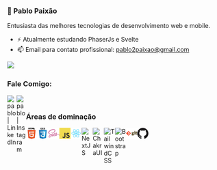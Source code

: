 ### 🚀 Pablo Paixão

Entusiasta das melhores tecnologias de desenvolvimento web e mobile.

- ⚡ Atualmente estudando PhaserJs e Svelte
- 📫 Email para contato profissional: pablo2paixao@gmail.com

<img src="https://github-readmeprofile.vercel.app/api?username=pablo2p" />

### Fale Comigo:

[<img align="left" alt="pablo | LinkedIn" width="22px" src="https://cdn.jsdelivr.net/npm/simple-icons@v3/icons/linkedin.svg" />][linkedin]
[<img align="left" alt="pablo | Instagram" width="22px" src="https://cdn.jsdelivr.net/npm/simple-icons@v3/icons/instagram.svg" />][instagram]

<br />

### Áreas de dominação

<img align="left" alt="HTML5" width="26px" src="https://raw.githubusercontent.com/github/explore/80688e429a7d4ef2fca1e82350fe8e3517d3494d/topics/html/html.png" />
<img align="left" alt="CSS3" width="26px" src="https://raw.githubusercontent.com/github/explore/80688e429a7d4ef2fca1e82350fe8e3517d3494d/topics/css/css.png" />
<img align="left" alt="Sass" width="26px" src="https://raw.githubusercontent.com/github/explore/80688e429a7d4ef2fca1e82350fe8e3517d3494d/topics/sass/sass.png" />
<img align="left" alt="JavaScript" width="26px" src="https://raw.githubusercontent.com/github/explore/80688e429a7d4ef2fca1e82350fe8e3517d3494d/topics/javascript/javascript.png" />
<img align="left" alt="React" width="26px" src="https://raw.githubusercontent.com/github/explore/80688e429a7d4ef2fca1e82350fe8e3517d3494d/topics/react/react.png" />
<img align="left" alt="NextJS" width="26px" src="https://cdn.worldvectorlogo.com/logos/next-js.svg" />
<img align="left" alt="ChakraUI" width="26px" src="https://img.stackshare.io/service/12421/rzylUjaf_400x400.jpg" />
<img align="left" alt="TailwindCSS" width="26px" src="https://seeklogo.com/images/T/tailwind-css-logo-5AD4175897-seeklogo.com.png" />
<img align="left" alt="Bootstrap" width="26px" src="https://upload.wikimedia.org/wikipedia/commons/thumb/b/b2/Bootstrap_logo.svg/1024px-Bootstrap_logo.svg.png" />
<img align="left" alt="Git" width="26px" src="https://raw.githubusercontent.com/github/explore/80688e429a7d4ef2fca1e82350fe8e3517d3494d/topics/git/git.png" />
<img align="left" alt="GitHub" width="26px" src="https://raw.githubusercontent.com/github/explore/78df643247d429f6cc873026c0622819ad797942/topics/github/github.png" />

[instagram]: https://instagram.com/pablopaixao_
[linkedin]: https://linkedin.com/in/pablopaixão
